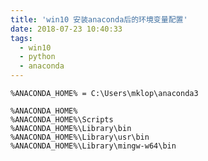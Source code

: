 ```yaml
---
title: 'win10 安装anaconda后的环境变量配置'
date: 2018-07-23 10:40:33
tags: 
  - win10
  - python
  - anaconda
---
```


```shell script
%ANACONDA_HOME% = C:\Users\mklop\anaconda3
```

```shell script
%ANACONDA_HOME%
%ANACONDA_HOME%\Scripts
%ANACONDA_HOME%\Library\bin
%ANACONDA_HOME%\Library\usr\bin
%ANACONDA_HOME%\Library\mingw-w64\bin
```

